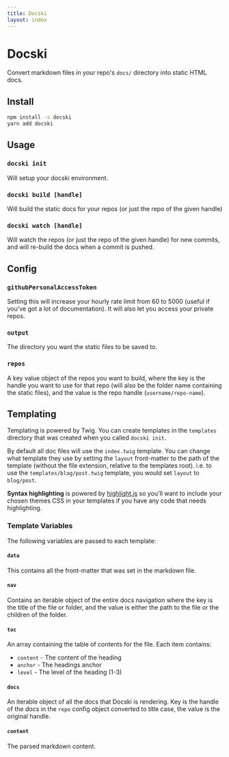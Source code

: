 ```yaml
---
title: Docski
layout: index
---
```

# Docski

Convert markdown files in your repo's `docs/` directory into static HTML docs.

## Install

```bash
npm install -s docski
yarn add docski
```

## Usage

### `docski init`
Will setup your docski environment.

### `docski build [handle]`
Will build the static docs for your repos (or just the repo of the given handle)

### `docski watch [handle]`
Will watch the repos (or just the repo of the given handle) for new commits, 
and will re-build the docs when a commit is pushed.

## Config

### `githubPersonalAccessToken`
Setting this will increase your hourly rate limit from 60 to 5000 (useful if 
you've got a lot of documentation). It will also let you access your private 
repos.

### `output`
The directory you want the static files to be saved to.

### `repos`
A key value object of the repos you want to build, where the key is the handle 
you want to use for that repo (will also be the folder name containing the 
static files), and the value is the repo handle (`username/repo-name`).

## Templating

Templating is powered by Twig. You can create templates in the `templates` 
directory that was created when you called `docski init`. 

By default all doc files will use the `index.twig` template. You can change what 
template they use by setting the `layout` front-matter to the path of the 
template (without the file extension, relative to the templates root). i.e. to
use the `templates/blog/post.twig` template, you would set `layout` to 
`blog/post`.

**Syntax highlighting** is powered by [highlight.js](https://highlightjs.org/) 
so you'll want to include your chosen themes CSS in your templates if you have
any code that needs highlighting.

### Template Variables

The following variables are passed to each template:

#### `data`
This contains all the front-matter that was set in the markdown file.

#### `nav`
Contains an iterable object of the entire docs navigation where the key is the 
title of the file or folder, and the value is either the path to the file or the 
children of the folder.

#### `toc`
An array containing the table of contents for the file. Each item contains:
- `content` - The content of the heading
- `anchor` - The headings anchor
- `level` - The level of the heading (1-3)

#### `docs`
An iterable object of all the docs that Docski is rendering. Key is the handle
of the docs in the `repo` config object converted to title case, the value is
the original handle.

#### `content`
The parsed markdown content. 
